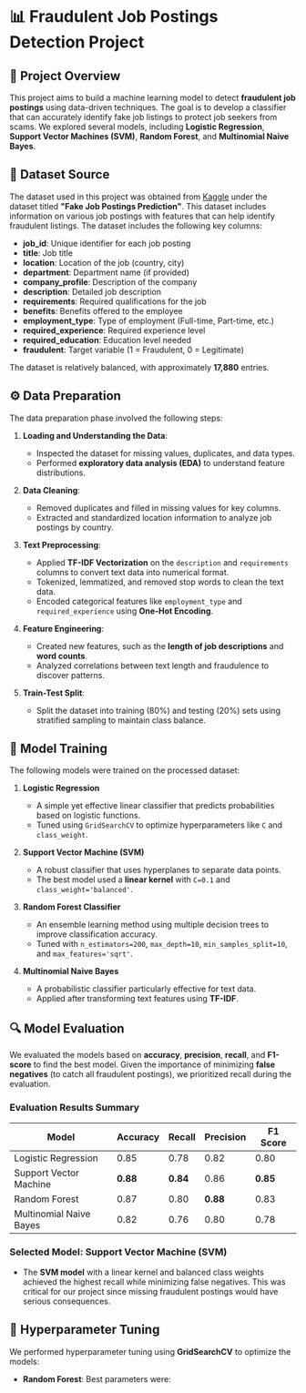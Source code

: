 # 📊 Fraudulent Job Postings Detection Project

## 📝 Project Overview
This project aims to build a machine learning model to detect **fraudulent job postings** using data-driven techniques. The goal is to develop a classifier that can accurately identify fake job listings to protect job seekers from scams. We explored several models, including **Logistic Regression**, **Support Vector Machines (SVM)**, **Random Forest**, and **Multinomial Naive Bayes**.

## 📁 Dataset Source
The dataset used in this project was obtained from [Kaggle](https://www.kaggle.com) under the dataset titled **"Fake Job Postings Prediction"**. This dataset includes information on various job postings with features that can help identify fraudulent listings. The dataset includes the following key columns:
- **job_id**: Unique identifier for each job posting
- **title**: Job title
- **location**: Location of the job (country, city)
- **department**: Department name (if provided)
- **company_profile**: Description of the company
- **description**: Detailed job description
- **requirements**: Required qualifications for the job
- **benefits**: Benefits offered to the employee
- **employment_type**: Type of employment (Full-time, Part-time, etc.)
- **required_experience**: Required experience level
- **required_education**: Education level needed
- **fraudulent**: Target variable (1 = Fraudulent, 0 = Legitimate)

The dataset is relatively balanced, with approximately **17,880** entries.


## ⚙️ Data Preparation
The data preparation phase involved the following steps:

1. **Loading and Understanding the Data**:
   - Inspected the dataset for missing values, duplicates, and data types.
   - Performed **exploratory data analysis (EDA)** to understand feature distributions.

2. **Data Cleaning**:
   - Removed duplicates and filled in missing values for key columns.
   - Extracted and standardized location information to analyze job postings by country.

3. **Text Preprocessing**:
   - Applied **TF-IDF Vectorization** on the `description` and `requirements` columns to convert text data into numerical format.
   - Tokenized, lemmatized, and removed stop words to clean the text data.
   - Encoded categorical features like `employment_type` and `required_experience` using **One-Hot Encoding**.

4. **Feature Engineering**:
   - Created new features, such as the **length of job descriptions** and **word counts**.
   - Analyzed correlations between text length and fraudulence to discover patterns.

5. **Train-Test Split**:
   - Split the dataset into training (80%) and testing (20%) sets using stratified sampling to maintain class balance.

## 🚀 Model Training
The following models were trained on the processed dataset:

1. **Logistic Regression**
   - A simple yet effective linear classifier that predicts probabilities based on logistic functions.
   - Tuned using `GridSearchCV` to optimize hyperparameters like `C` and `class_weight`.

2. **Support Vector Machine (SVM)**
   - A robust classifier that uses hyperplanes to separate data points.
   - The best model used a **linear kernel** with `C=0.1` and `class_weight='balanced'`.

3. **Random Forest Classifier**
   - An ensemble learning method using multiple decision trees to improve classification accuracy.
   - Tuned with `n_estimators=200`, `max_depth=10`, `min_samples_split=10`, and `max_features='sqrt'`.

4. **Multinomial Naive Bayes**
   - A probabilistic classifier particularly effective for text data.
   - Applied after transforming text features using **TF-IDF**.

## 🔍 Model Evaluation
We evaluated the models based on **accuracy**, **precision**, **recall**, and **F1-score** to find the best model. Given the importance of minimizing **false negatives** (to catch all fraudulent postings), we prioritized recall during the evaluation.

### Evaluation Results Summary
| Model                     | Accuracy | Recall | Precision | F1 Score |
|---------------------------|----------|--------|-----------|----------|
| Logistic Regression       | 0.85     | 0.78   | 0.82      | 0.80     |
| Support Vector Machine    | **0.88** | **0.84** | 0.86      | **0.85** |
| Random Forest             | 0.87     | 0.80   | **0.88**  | 0.83     |
| Multinomial Naive Bayes   | 0.82     | 0.76   | 0.80      | 0.78     |

### Selected Model: Support Vector Machine (SVM)
- The **SVM model** with a linear kernel and balanced class weights achieved the highest recall while minimizing false negatives. This was critical for our project since missing fraudulent postings would have serious consequences.

## 🔧 Hyperparameter Tuning
We performed hyperparameter tuning using **GridSearchCV** to optimize the models:

- **Random Forest**: Best parameters were:
